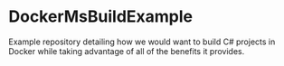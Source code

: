 # DockerMsBuildExample
Example repository detailing how we would want to build C# projects in Docker while taking advantage of all of the benefits it provides.

